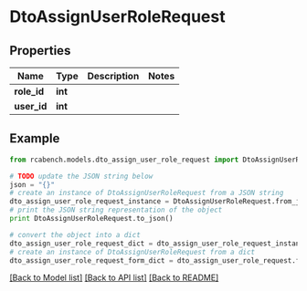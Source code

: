 # DtoAssignUserRoleRequest


## Properties

Name | Type | Description | Notes
------------ | ------------- | ------------- | -------------
**role_id** | **int** |  | 
**user_id** | **int** |  | 

## Example

```python
from rcabench.models.dto_assign_user_role_request import DtoAssignUserRoleRequest

# TODO update the JSON string below
json = "{}"
# create an instance of DtoAssignUserRoleRequest from a JSON string
dto_assign_user_role_request_instance = DtoAssignUserRoleRequest.from_json(json)
# print the JSON string representation of the object
print DtoAssignUserRoleRequest.to_json()

# convert the object into a dict
dto_assign_user_role_request_dict = dto_assign_user_role_request_instance.to_dict()
# create an instance of DtoAssignUserRoleRequest from a dict
dto_assign_user_role_request_form_dict = dto_assign_user_role_request.from_dict(dto_assign_user_role_request_dict)
```
[[Back to Model list]](../README.md#documentation-for-models) [[Back to API list]](../README.md#documentation-for-api-endpoints) [[Back to README]](../README.md)


